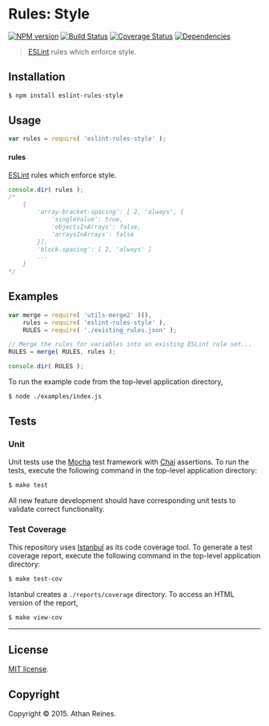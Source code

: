 Rules: Style
===
[![NPM version][npm-image]][npm-url] [![Build Status][travis-image]][travis-url] [![Coverage Status][codecov-image]][codecov-url] [![Dependencies][dependencies-image]][dependencies-url]

> [ESLint](http://eslint.org/) rules which enforce style.


## Installation

``` bash
$ npm install eslint-rules-style
```


## Usage

``` javascript
var rules = require( 'eslint-rules-style' );
```

#### rules

[ESLint](http://eslint.org/) rules which enforce style.

``` javascript
console.dir( rules );
/*
	{
		'array-bracket-spacing': [ 2, 'always', {
			'singleValue': true,
			'objectsInArrays': false,
			'arraysInArrays': false
		}],
		'block-spacing': [ 2, 'always' ]
		...
	}
*/
```


## Examples

``` javascript
var merge = require( 'utils-merge2' )(),
	rules = require( 'eslint-rules-style' ),
	RULES = require( './existing_rules.json' );

// Merge the rules for variables into an existing ESLint rule set...
RULES = merge( RULES, rules );

console.dir( RULES );
```

To run the example code from the top-level application directory,

``` bash
$ node ./examples/index.js
```


## Tests

### Unit

Unit tests use the [Mocha](http://mochajs.org/) test framework with [Chai](http://chaijs.com) assertions. To run the tests, execute the following command in the top-level application directory:

``` bash
$ make test
```

All new feature development should have corresponding unit tests to validate correct functionality.


### Test Coverage

This repository uses [Istanbul](https://github.com/gotwarlost/istanbul) as its code coverage tool. To generate a test coverage report, execute the following command in the top-level application directory:

``` bash
$ make test-cov
```

Istanbul creates a `./reports/coverage` directory. To access an HTML version of the report,

``` bash
$ make view-cov
```


---
## License

[MIT license](http://opensource.org/licenses/MIT).


## Copyright

Copyright &copy; 2015. Athan Reines.


[npm-image]: http://img.shields.io/npm/v/eslint-rules-style.svg
[npm-url]: https://npmjs.org/package/eslint-rules-style

[travis-image]: http://img.shields.io/travis/kgryte/eslint-rules-style/master.svg
[travis-url]: https://travis-ci.org/kgryte/eslint-rules-style

[codecov-image]: https://img.shields.io/codecov/c/github/kgryte/eslint-rules-style/master.svg
[codecov-url]: https://codecov.io/github/kgryte/eslint-rules-style?branch=master

[dependencies-image]: http://img.shields.io/david/kgryte/eslint-rules-style.svg
[dependencies-url]: https://david-dm.org/kgryte/eslint-rules-style

[dev-dependencies-image]: http://img.shields.io/david/dev/kgryte/eslint-rules-style.svg
[dev-dependencies-url]: https://david-dm.org/dev/kgryte/eslint-rules-style

[github-issues-image]: http://img.shields.io/github/issues/kgryte/eslint-rules-style.svg
[github-issues-url]: https://github.com/kgryte/eslint-rules-style/issues
